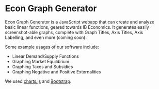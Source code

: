 # Econ Graph Generator

Econ Graph Generator is a JavaScript webapp that can create and analyze basic linear functions, geared towards IB Economics. It generates easily screenshot-able graphs, complete with Graph Titles, Axis Titles, Axis Labelling, and even more (coming soon).

Some example usages of our software include:

* Linear Demand/Supply Functions
* Graphing Market Equilibrium
* Graphing Taxes and Subsidies
* Graphing Negative and Positive Externalities


We used [charts.js](http://www.chartjs.org/) and [Bootstrap](https://getbootstrap.com).
